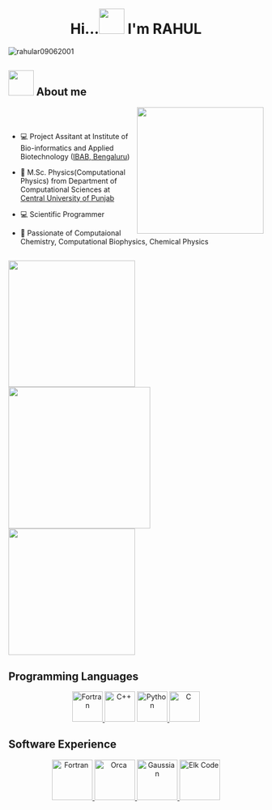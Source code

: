 <h1 align="center">Hi...<picture><img src="https://i.pinimg.com/originals/b2/46/12/b24612807531db42673359695182b2b3.gif" width="50"></picture> I'm RAHUL </h1>


<img src="https://komarev.com/ghpvc/?username=rahular09062001&label=Profile%20views&color=0e75b6&style=flat" alt="rahular09062001" />

## <picture><image src = "https://github.com/7oSkaaa/7oSkaaa/blob/main/Images/about_me.gif?raw=true" width = 50px></picture> About me

<picture><image align="right" src="https://camo.githubusercontent.com/2309797487e5e969659a3b545c96151807b04120a9cc2985f632ec94ba00c9f3/68747470733a2f2f6d656469612e67697068792e636f6d2f6d656469612f53576f536b4e36447854737a71494b4571762f67697068792e676966" width="250px"></picture>

<br><br>

- 💻 Project Assitant at Institute of Bio-informatics and Applied Biotechnology ([IBAB, Bengaluru](https://www.ibab.ac.in/)) 
- 🏫 M.Sc. Physics(Computational Physics) from Department of Computational Sciences at [Central University of Punjab](http://cup.edu.in/)
- 💻 Scientific Programmer
- 🧬 Passionate of  Computaional Chemistry, Computational Biophysics, Chemical Physics
  
  ##
<picture><image align="center" src="https://structuralbioinformatician.files.wordpress.com/2013/03/1ece.gif" width="250px"></picture>
<picture><image align="center" src="https://www.cresset-group.com/media/uploads/files/5a8e_membrane.gif" width="280px"></picture>
<picture><image align="center" src="https://bio.libretexts.org/@api/deki/files/34336/7rsaMorphUnfoldedtoFoldedAnimatedA.gif?revision=1" width="250px"></picture>

## Programming Languages
<p align="center">
<a href="https://fortran-lang.org/" target="_blank" rel="noreferrer"> <img src="https://upload.wikimedia.org/wikipedia/commons/thumb/b/b8/Fortran_logo.svg/220px-Fortran_logo.svg.png" alt="Fortran" width="60" height="60"/> </a>
  <a> <img src="https://upload.wikimedia.org/wikipedia/commons/thumb/1/18/ISO_C%2B%2B_Logo.svg/800px-ISO_C%2B%2B_Logo.svg.png" alt="C++" width="60" height="60"/> </a>
<a href="https://www.python.org/" target="_blank" rel="noreferrer"> <img src="https://upload.wikimedia.org/wikipedia/commons/thumb/c/c3/Python-logo-notext.svg/1869px-Python-logo-notext.svg.png" alt="Python" width="60" height="60"/> </a>
<a> <img src="https://upload.wikimedia.org/wikipedia/commons/1/19/C_Logo.png" alt="C" width="60" height="60"/> </a>
 
</p>

## Software Experience
<p  align="center">
  <a href="https://www.gromacs.org/" target="_blank" rel="noreferrer"> <img src="https://media.enccs.se/2021/03/Gromacs-Logo-Blue-1024x421.png" alt="Fortran" height="80"> </a>
  <a href="https://orcaforum.kofo.mpg.de/app.php/portal" target="_blank" rel="noreferrer"> <img src="https://software.pan-data.eu/cache/f/8/2/0/6/f8206d0f171978104b05d440c9f8afc7781bf979.png" alt="Orca" height="80"> </a>
  <a href="https://gaussian.com/" target="_blank" rel="noreferrer"> <img src="https://pbs.twimg.com/profile_images/984801900292784129/TuHbpUEd_400x400.jpg" alt="Gaussian" height="80"> </a>
  <a href="https://elk.sourceforge.io/" target="_blank" rel="noreferrer"> <img src="https://www.mpi-halle.mpg.de/event_images/12677-1530024564.jpeg" alt="Elk Code" height="80"> </a>
  

</p>

  

